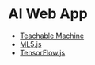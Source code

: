 
# AI Web App




- [Teachable Machine](https://teachablemachine.withgoogle.com/)
- [ML5.js](./ml5.md)
- [TensorFlow.js](https://www.tensorflow.org/js)
